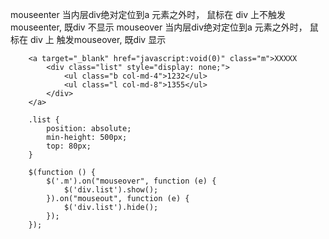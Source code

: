 mouseenter  当内层div绝对定位到a 元素之外时， 鼠标在 div 上不触发mouseenter, 既div 不显示
mouseover   当内层div绝对定位到a 元素之外时， 鼠标在 div 上  触发mouseover,    既div 显示

        <a target="_blank" href="javascript:void(0)" class="m">XXXXX
            <div class="list" style="display: none;">
                <ul class="b col-md-4">1232</ul>
                <ul class="l col-md-8">1355</ul>
            </div>
        </a>
        
        .list {
            position: absolute;
            min-height: 500px;
            top: 80px;
        }
        
        $(function () {
            $('.m').on("mouseover", function (e) {
                $('div.list').show();
            }).on("mouseout", function (e) {
                $('div.list').hide();
            });
        });
